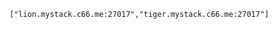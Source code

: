 <!-- post: mongodb-replica-sets_configure-mongoid -->


	["lion.mystack.c66.me:27017","tiger.mystack.c66.me:27017"]

